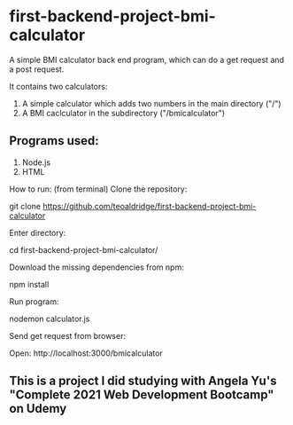 # first-backend-project-bmi-calculator
A simple BMI calculator back end program, which can do a get request and a post request.

It contains two calculators: 
1) A simple calculator which adds two numbers in the main directory ("/")
2) A BMI caclculator in the subdirectory ("/bmicalculator")

## Programs used: 
1) Node.js
2) HTML

How to run: (from terminal)
Clone the repository:

git clone https://github.com/teoaldridge/first-backend-project-bmi-calculator

Enter directory:

cd first-backend-project-bmi-calculator/

Download the missing dependencies from npm:

npm install

Run program:

nodemon calculator.js

Send get request from browser:

Open: http://localhost:3000/bmicalculator

## This is a project I did studying with Angela Yu's "Complete 2021 Web Development Bootcamp" on Udemy

